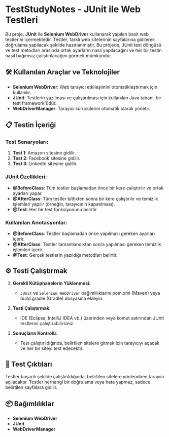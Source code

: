 # TestStudyNotes - JUnit ile Web Testleri

Bu proje, **JUnit** ile **Selenium WebDriver** kullanarak yapılan basit web testlerini içermektedir. Testler, farklı web sitelerinin sayfalarına gidilerek doğrulama yapılacak şekilde hazırlanmıştır. Bu projede, JUnit test döngüsü ve test metodları arasında ortak ayarların nasıl yapılacağını ve her bir testin nasıl bağımsız çalıştırılacağını görmek mümkündür.

## 🛠️ Kullanılan Araçlar ve Teknolojiler

- **Selenium WebDriver**: Web tarayıcı etkileşimini otomatikleştirmek için kullanılır.
- **JUnit**: Testlerin yazılması ve çalıştırılması için kullanılan Java tabanlı bir test framework'üdür.
- **WebDriverManager**: Tarayıcı sürücülerini otomatik olarak yönetir.

## 📋 Testin İçeriği

### Test Senaryoları:

1. **Test 1**: Amazon sitesine gidilir.
2. **Test 2**: Facebook sitesine gidilir.
3. **Test 3**: LinkedIn sitesine gidilir.

### JUnit Özellikleri:

- **@BeforeClass**: Tüm testler başlamadan önce bir kere çalıştırılır ve ortak ayarları yapar.
- **@AfterClass**: Tüm testler bittikten sonra bir kere çalıştırılır ve temizlik işlemleri yapılır (örneğin, tarayıcının kapatılması).
- **@Test**: Her bir test fonksiyonunu belirtir.

### Kullanılan Anotasyonlar:

- **@BeforeClass**: Testler başlamadan önce yapılması gereken ayarları içerir.
- **@AfterClass**: Testler tamamlandıktan sonra yapılması gereken temizlik işlemleri içerir.
- **@Test**: Gerçek testlerin yazıldığı metodları belirtir.


## ⚙️ Testi Çalıştırmak

1. **Gerekli Kütüphanelerin Yüklenmesi**:
   - `JUnit` ve `Selenium WebDriver` bağımlılıklarını pom.xml (Maven) veya build.gradle (Gradle) dosyasına ekleyin.

2. **Testi Çalıştırmak**:
   - IDE (Eclipse, IntelliJ IDEA vb.) üzerinden veya komut satırından JUnit testlerini çalıştırabilirsiniz.

3. **Sonuçların Kontrolü**:
   - Test çalıştırıldığında, belirtilen sitelere gitmek için tarayıcıyı açacak ve her bir siteyi test edecektir.

## 🔑 Test Çıktıları

Testler başarılı şekilde çalıştırıldığında, belirtilen sitelere yönlendiren tarayıcı açılacaktır. Testler herhangi bir doğrulama veya hata yapmaz, sadece belirtilen sayfalara gidilir.

## 📦 Bağımlılıklar

- **Selenium WebDriver**
- **JUnit**
- **WebDriverManager**
